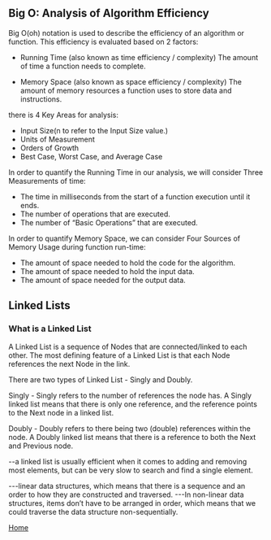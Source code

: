 ## Big O: Analysis of Algorithm Efficiency
Big O(oh) notation is used to describe the efficiency of an algorithm or function. This efficiency is evaluated based on 2 factors:

* Running Time (also known as time efficiency / complexity)
The amount of time a function needs to complete.

* Memory Space (also known as space efficiency / complexity)
The amount of memory resources a function uses to store data and instructions.


there is 4 Key Areas for analysis:
* Input Size(n to refer to the Input Size value.)
* Units of Measurement
* Orders of Growth
* Best Case, Worst Case, and Average Case

In order to quantify the Running Time in our analysis, we will consider Three Measurements of time:
* The time in milliseconds from the start of a function execution until it ends.
* The number of operations that are executed.
* The number of “Basic Operations” that are executed.

In order to quantify Memory Space, we can consider Four Sources of Memory Usage during function run-time:
* The amount of space needed to hold the code for the algorithm.
* The amount of space needed to hold the input data.
* The amount of space needed for the output data.


## Linked Lists
### What is a Linked List
A Linked List is a sequence of Nodes that are connected/linked to each other. The most defining feature of a Linked List is that each Node references the next Node in the link.

There are two types of Linked List - Singly and Doubly.

Singly - Singly refers to the number of references the node has. A Singly linked list means that there is only one reference, and the reference points to the Next node in a linked list.

Doubly - Doubly refers to there being two (double) references within the node. A Doubly linked list means that there is a reference to both the Next and Previous node.


--a linked list is usually efficient when it comes to adding and removing most elements, but can be very slow to search and find a single element.

---linear data structures, which means that there is a sequence and an order to how they are constructed and traversed.
---In non-linear data structures, items don’t have to be arranged in order, which means that we could traverse the data structure non-sequentially.

[Home](./README.md)<br>